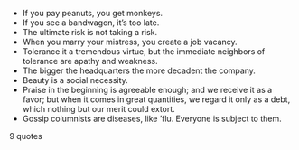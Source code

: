  - If you pay peanuts, you get monkeys.
 - If you see a bandwagon, it’s too late.
 - The ultimate risk is not taking a risk.
 - When you marry your mistress, you create a job vacancy.
 - Tolerance it a tremendous virtue, but the immediate neighbors of tolerance are apathy and weakness.
 - The bigger the headquarters the more decadent the company.
 - Beauty is a social necessity.
 - Praise in the beginning is agreeable enough; and we receive it as a favor; but when it comes in great quantities, we regard it only as a debt, which nothing but our merit could extort.
 - Gossip columnists are diseases, like ’flu. Everyone is subject to them.

9 quotes